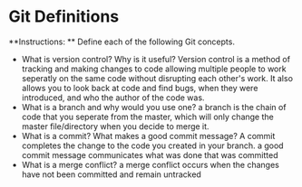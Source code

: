 # Git Definitions

**Instructions: ** Define each of the following Git concepts.

* What is version control?  Why is it useful? 
Version control is a method of tracking and making changes to code allowing multiple people to work seperatly on the same code without disrupting each other's work. It also allows you to look back at code and find bugs, when they were introduced, and who the author of the code was. 
* What is a branch and why would you use one? a branch is the chain of code that you seperate from the master, which will only change the master file/directory when you decide to merge it. 
* What is a commit? What makes a good commit message?
A commit completes the change to the code you created in your branch. a good commit message communicates what was done that was committed
* What is a merge conflict? a merge conflict occurs when the changes have not been committed and remain untracked